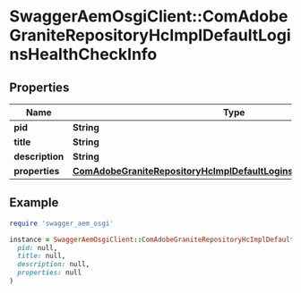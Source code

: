 # SwaggerAemOsgiClient::ComAdobeGraniteRepositoryHcImplDefaultLoginsHealthCheckInfo

## Properties

| Name | Type | Description | Notes |
| ---- | ---- | ----------- | ----- |
| **pid** | **String** |  | [optional] |
| **title** | **String** |  | [optional] |
| **description** | **String** |  | [optional] |
| **properties** | [**ComAdobeGraniteRepositoryHcImplDefaultLoginsHealthCheckProperties**](ComAdobeGraniteRepositoryHcImplDefaultLoginsHealthCheckProperties.md) |  | [optional] |

## Example

```ruby
require 'swagger_aem_osgi'

instance = SwaggerAemOsgiClient::ComAdobeGraniteRepositoryHcImplDefaultLoginsHealthCheckInfo.new(
  pid: null,
  title: null,
  description: null,
  properties: null
)
```

